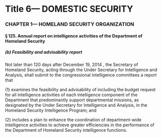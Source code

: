 
# Title 6— DOMESTIC SECURITY
### CHAPTER 1— HOMELAND SECURITY ORGANIZATION
#### § 125. Annual report on intelligence activities of the Department of Homeland Security
##### (b) Feasibility and advisability report

Not later than 120 days after December 19, 2014 , the Secretary of Homeland Security, acting through the Under Secretary for Intelligence and Analysis, shall submit to the congressional intelligence committees a report that

(1) examines the feasibility and advisability of including the budget request for all intelligence activities of each intelligence component of the Department that predominantly support departmental missions, as designated by the Under Secretary for Intelligence and Analysis, in the Homeland Security Intelligence Program; and

(2) includes a plan to enhance the coordination of department-wide intelligence activities to achieve greater efficiencies in the performance of the Department of Homeland Security intelligence functions.
